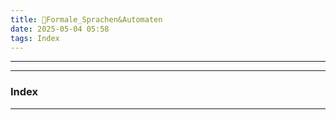 ```yaml
---
title: 📂Formale_Sprachen&Automaten
date: 2025-05-04 05:58
tags: Index
--- 
```


---

---

### Index




---
